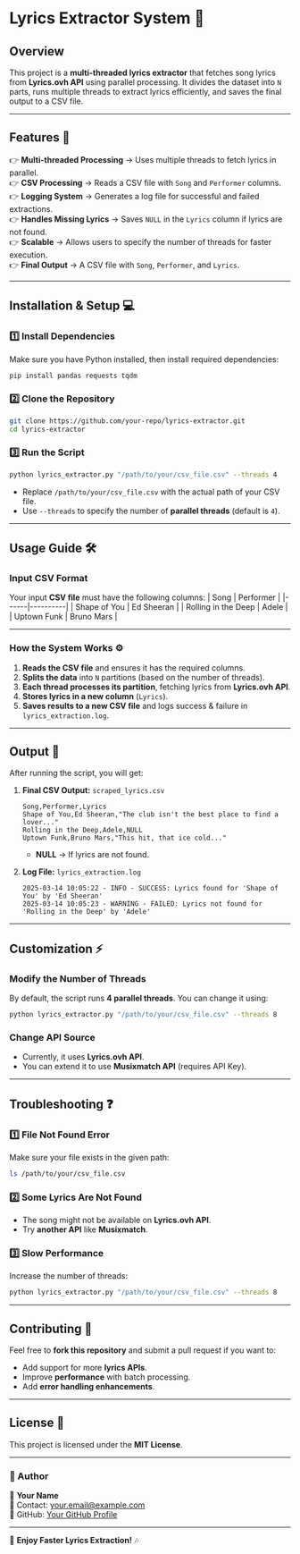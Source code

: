 # Lyrics Extractor System 🎵

## **Overview**
This project is a **multi-threaded lyrics extractor** that fetches song lyrics from **Lyrics.ovh API** using parallel processing. It divides the dataset into `N` parts, runs multiple threads to extract lyrics efficiently, and saves the final output to a CSV file.

---

## **Features 🚀**
👉 **Multi-threaded Processing** → Uses multiple threads to fetch lyrics in parallel.  
👉 **CSV Processing** → Reads a CSV file with `Song` and `Performer` columns.  
👉 **Logging System** → Generates a log file for successful and failed extractions.  
👉 **Handles Missing Lyrics** → Saves `NULL` in the `Lyrics` column if lyrics are not found.  
👉 **Scalable** → Allows users to specify the number of threads for faster execution.  
👉 **Final Output** → A CSV file with `Song`, `Performer`, and `Lyrics`.

---

## **Installation & Setup 💻**

### **1️⃣ Install Dependencies**
Make sure you have Python installed, then install required dependencies:
```bash
pip install pandas requests tqdm
```

### **2️⃣ Clone the Repository**
```bash
git clone https://github.com/your-repo/lyrics-extractor.git
cd lyrics-extractor
```

### **3️⃣ Run the Script**
```bash
python lyrics_extractor.py "/path/to/your/csv_file.csv" --threads 4
```
- Replace `/path/to/your/csv_file.csv` with the actual path of your CSV file.
- Use `--threads` to specify the number of **parallel threads** (default is `4`).

---

## **Usage Guide 🛠️**

### **Input CSV Format**
Your input **CSV file** must have the following columns:
| Song | Performer |
|------|----------|
| Shape of You | Ed Sheeran |
| Rolling in the Deep | Adele |
| Uptown Funk | Bruno Mars |

---

### **How the System Works ⚙️**
1. **Reads the CSV file** and ensures it has the required columns.
2. **Splits the data** into `N` partitions (based on the number of threads).
3. **Each thread processes its partition**, fetching lyrics from **Lyrics.ovh API**.
4. **Stores lyrics in a new column** (`Lyrics`).
5. **Saves results to a new CSV file** and logs success & failure in `lyrics_extraction.log`.

---

## **Output 📂**
After running the script, you will get:
1. **Final CSV Output:** `scraped_lyrics.csv`
   ```csv
   Song,Performer,Lyrics
   Shape of You,Ed Sheeran,"The club isn't the best place to find a lover..."
   Rolling in the Deep,Adele,NULL
   Uptown Funk,Bruno Mars,"This hit, that ice cold..."
   ```
   - **NULL** → If lyrics are not found.

2. **Log File:** `lyrics_extraction.log`
   ```
   2025-03-14 10:05:22 - INFO - SUCCESS: Lyrics found for 'Shape of You' by 'Ed Sheeran'
   2025-03-14 10:05:23 - WARNING - FAILED: Lyrics not found for 'Rolling in the Deep' by 'Adele'
   ```

---

## **Customization ⚡**
### **Modify the Number of Threads**
By default, the script runs **4 parallel threads**. You can change it using:
```bash
python lyrics_extractor.py "/path/to/your/csv_file.csv" --threads 8
```

### **Change API Source**
- Currently, it uses **Lyrics.ovh API**.
- You can extend it to use **Musixmatch API** (requires API Key).

---

## **Troubleshooting ❓**
### **1️⃣ File Not Found Error**
Make sure your file exists in the given path:
```bash
ls /path/to/your/csv_file.csv
```

### **2️⃣ Some Lyrics Are Not Found**
- The song might not be available on **Lyrics.ovh API**.
- Try **another API** like **Musixmatch**.

### **3️⃣ Slow Performance**
Increase the number of threads:
```bash
python lyrics_extractor.py "/path/to/your/csv_file.csv" --threads 8
```

---

## **Contributing 🤝**
Feel free to **fork this repository** and submit a pull request if you want to:
- Add support for more **lyrics APIs**.
- Improve **performance** with batch processing.
- Add **error handling enhancements**.

---

## **License 📜**
This project is licensed under the **MIT License**.

---

### **📌 Author**
👤 **Your Name**  
📧 Contact: your.email@example.com  
🔗 GitHub: [Your GitHub Profile](https://github.com/your-username)

---

🚀 **Enjoy Faster Lyrics Extraction!** 🎶

